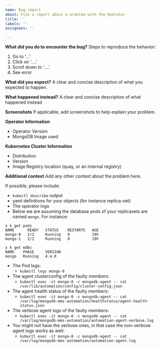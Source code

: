 ```yaml
---
name: Bug report
about: File a report about a problem with the Operator
title: ''
labels: ''
assignees: ''

---
```

**What did you do to encounter the bug?**
Steps to reproduce the behavior:
1. Go to '...'
2. Click on '....'
3. Scroll down to '....'
4. See error

**What did you expect?**
A clear and concise description of what you expected to happen.

**What happened instead?**
A clear and concise description of what happened instead

**Screenshots**
If applicable, add screenshots to help explain your problem.

**Operator Information**
 - Operator Version
 - MongoDB Image used

**Kubernetes Cluster Information**
 - Distribution
 - Version
 - Image Registry location (quay, or an internal registry)

**Additional context**
Add any other context about the problem here.

If possible, please include:
 - `kubectl describe` output
 - yaml definitions for your objects (for instance replica-set)
 - The operator logs
 - Below we are assuming the database pods of your replicasets are named `mongo`. For instance: 
```                                                                                      
❯ k get pods
NAME      READY   STATUS    RESTARTS   AGE
mongo-0   2/2     Running   0          19h
mongo-1   2/2     Running   0          19h
                                                                                     
❯ k get mdbc
NAME    PHASE     VERSION
mongo   Running   4.4.0
```
 - The Pod logs:
   - `kubectl logs mongo-0`
 - The agent clusterconfig of the faulty members:
   - `kubectl exec -it mongo-0 -c mongodb-agent -- cat /var/lib/automation/config/cluster-config.json`
 - The agent health status of the faulty members:
   - `kubectl exec -it mongo-0 -c mongodb-agent -- cat /var/log/mongodb-mms-automation/healthstatus/agent-health-status.json`
 - The verbose agent logs of the faulty members:
   - `kubectl exec -it mongo-0 -c mongodb-agent -- cat /var/log/mongodb-mms-automation/automation-agent-verbose.log`
 - You might not have the verbose ones, in that case the non-verbose agent logs works as well:
   - `kubectl exec -it mongo-0 -c mongodb-agent -- cat /var/log/mongodb-mms-automation/automation-agent.log`
